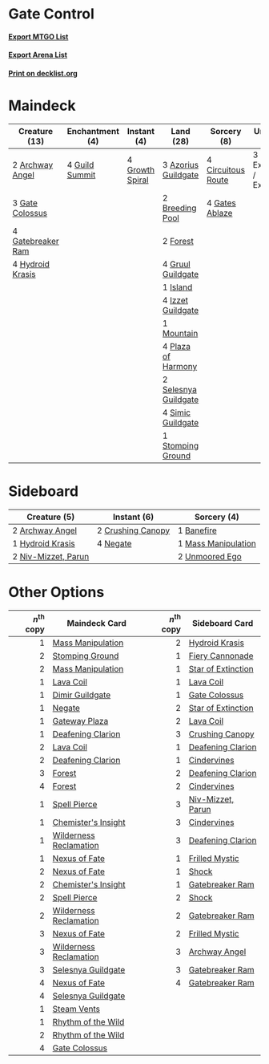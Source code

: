 # Gate Control

#### [Export MTGO List](../collection/Gate%20Control/Gate%20Control.txt)
#### [Export Arena List](../collection/Gate%20Control/Gate%20Control_arena.txt)
#### [Print on decklist.org](http://decklist.org/?deckmain=2%09Archway%20Angel%0A3%09Azorius%20Guildgate%0A2%09Breeding%20Pool%0A4%09Circuitous%20Route%0A3%09Expansion%20/%20Explosion%0A2%09Forest%0A3%09Gate%20Colossus%0A4%09Gatebreaker%20Ram%0A4%09Gates%20Ablaze%0A4%09Growth%20Spiral%0A4%09Gruul%20Guildgate%0A4%09Guild%20Summit%0A4%09Hydroid%20Krasis%0A1%09Island%0A4%09Izzet%20Guildgate%0A1%09Mountain%0A4%09Plaza%20of%20Harmony%0A2%09Selesnya%20Guildgate%0A4%09Simic%20Guildgate%0A1%09Stomping%20Ground&deckside=2%09Archway%20Angel%0A1%09Banefire%0A2%09Crushing%20Canopy%0A1%09Hydroid%20Krasis%0A1%09Mass%20Manipulation%0A4%09Negate%0A2%09Niv-Mizzet,%20Parun%0A2%09Unmoored%20Ego)
# Maindeck

|                                       Creature (13)                                        |                                     Enchantment (4)                                     |                                       Instant (4)                                        |                                           Land (28)                                           |                                         Sorcery (8)                                         |      Unknown (3)      |
|--------------------------------------------------------------------------------------------|-----------------------------------------------------------------------------------------|------------------------------------------------------------------------------------------|-----------------------------------------------------------------------------------------------|---------------------------------------------------------------------------------------------|-----------------------|
|2 [Archway Angel](http://gatherer.wizards.com/Pages/Card/Details.aspx?multiverseid=457147)  |4 [Guild Summit](http://gatherer.wizards.com/Pages/Card/Details.aspx?multiverseid=452791)|4 [Growth Spiral](http://gatherer.wizards.com/Pages/Card/Details.aspx?multiverseid=457322)|3 [Azorius Guildgate](http://gatherer.wizards.com/Pages/Card/Details.aspx?multiverseid=376256) |4 [Circuitous Route](http://gatherer.wizards.com/Pages/Card/Details.aspx?multiverseid=452875)|3 Expansion / Explosion|
|3 [Gate Colossus](http://gatherer.wizards.com/Pages/Card/Details.aspx?multiverseid=457376)  |                                                                                         |                                                                                          |2 [Breeding Pool](http://gatherer.wizards.com/Pages/Card/Details.aspx?multiverseid=97088)      |4 [Gates Ablaze](http://gatherer.wizards.com/Pages/Card/Details.aspx?multiverseid=457246)    |                       |
|4 [Gatebreaker Ram](http://gatherer.wizards.com/Pages/Card/Details.aspx?multiverseid=457270)|                                                                                         |                                                                                          |2 [Forest](http://gatherer.wizards.com/Pages/Card/Details.aspx?multiverseid=439860)            |                                                                                             |                       |
|4 [Hydroid Krasis](http://gatherer.wizards.com/Pages/Card/Details.aspx?multiverseid=457327) |                                                                                         |                                                                                          |4 [Gruul Guildgate](http://gatherer.wizards.com/Pages/Card/Details.aspx?multiverseid=376359)   |                                                                                             |                       |
|                                                                                            |                                                                                         |                                                                                          |1 [Island](http://gatherer.wizards.com/Pages/Card/Details.aspx?multiverseid=439857)            |                                                                                             |                       |
|                                                                                            |                                                                                         |                                                                                          |4 [Izzet Guildgate](http://gatherer.wizards.com/Pages/Card/Details.aspx?multiverseid=376378)   |                                                                                             |                       |
|                                                                                            |                                                                                         |                                                                                          |1 [Mountain](http://gatherer.wizards.com/Pages/Card/Details.aspx?multiverseid=439859)          |                                                                                             |                       |
|                                                                                            |                                                                                         |                                                                                          |4 [Plaza of Harmony](http://gatherer.wizards.com/Pages/Card/Details.aspx?multiverseid=457398)  |                                                                                             |                       |
|                                                                                            |                                                                                         |                                                                                          |2 [Selesnya Guildgate](http://gatherer.wizards.com/Pages/Card/Details.aspx?multiverseid=376490)|                                                                                             |                       |
|                                                                                            |                                                                                         |                                                                                          |4 [Simic Guildgate](http://gatherer.wizards.com/Pages/Card/Details.aspx?multiverseid=376500)   |                                                                                             |                       |
|                                                                                            |                                                                                         |                                                                                          |1 [Stomping Ground](http://gatherer.wizards.com/Pages/Card/Details.aspx?multiverseid=405110)   |                                                                                             |                       |


# Sideboard

|                                         Creature (5)                                         |                                        Instant (6)                                         |                                         Sorcery (4)                                          |
|----------------------------------------------------------------------------------------------|--------------------------------------------------------------------------------------------|----------------------------------------------------------------------------------------------|
|2 [Archway Angel](http://gatherer.wizards.com/Pages/Card/Details.aspx?multiverseid=457147)    |2 [Crushing Canopy](http://gatherer.wizards.com/Pages/Card/Details.aspx?multiverseid=452876)|1 [Banefire](http://gatherer.wizards.com/Pages/Card/Details.aspx?multiverseid=186613)         |
|1 [Hydroid Krasis](http://gatherer.wizards.com/Pages/Card/Details.aspx?multiverseid=457327)   |4 [Negate](http://gatherer.wizards.com/Pages/Card/Details.aspx?multiverseid=423707)         |1 [Mass Manipulation](http://gatherer.wizards.com/Pages/Card/Details.aspx?multiverseid=457186)|
|2 [Niv-Mizzet, Parun](http://gatherer.wizards.com/Pages/Card/Details.aspx?multiverseid=452942)|                                                                                            |2 [Unmoored Ego](http://gatherer.wizards.com/Pages/Card/Details.aspx?multiverseid=452962)     |


# Other Options

|*n*<sup>th</sup> copy|                                          Maindeck Card                                          |*n*<sup>th</sup> copy|                                       Sideboard Card                                        |
|--------------------:|-------------------------------------------------------------------------------------------------|--------------------:|---------------------------------------------------------------------------------------------|
|                    1|[Mass Manipulation](http://gatherer.wizards.com/Pages/Card/Details.aspx?multiverseid=457186)     |                    2|[Hydroid Krasis](http://gatherer.wizards.com/Pages/Card/Details.aspx?multiverseid=457327)    |
|                    2|[Stomping Ground](http://gatherer.wizards.com/Pages/Card/Details.aspx?multiverseid=405110)       |                    1|[Fiery Cannonade](http://gatherer.wizards.com/Pages/Card/Details.aspx?multiverseid=435297)   |
|                    2|[Mass Manipulation](http://gatherer.wizards.com/Pages/Card/Details.aspx?multiverseid=457186)     |                    1|[Star of Extinction](http://gatherer.wizards.com/Pages/Card/Details.aspx?multiverseid=435315)|
|                    1|[Lava Coil](http://gatherer.wizards.com/Pages/Card/Details.aspx?multiverseid=452858)             |                    1|[Lava Coil](http://gatherer.wizards.com/Pages/Card/Details.aspx?multiverseid=452858)         |
|                    1|[Dimir Guildgate](http://gatherer.wizards.com/Pages/Card/Details.aspx?multiverseid=376306)       |                    1|[Gate Colossus](http://gatherer.wizards.com/Pages/Card/Details.aspx?multiverseid=457376)     |
|                    1|[Negate](http://gatherer.wizards.com/Pages/Card/Details.aspx?multiverseid=423707)                |                    2|[Star of Extinction](http://gatherer.wizards.com/Pages/Card/Details.aspx?multiverseid=435315)|
|                    1|[Gateway Plaza](http://gatherer.wizards.com/Pages/Card/Details.aspx?multiverseid=452997)         |                    2|[Lava Coil](http://gatherer.wizards.com/Pages/Card/Details.aspx?multiverseid=452858)         |
|                    1|[Deafening Clarion](http://gatherer.wizards.com/Pages/Card/Details.aspx?multiverseid=452915)     |                    3|[Crushing Canopy](http://gatherer.wizards.com/Pages/Card/Details.aspx?multiverseid=452876)   |
|                    2|[Lava Coil](http://gatherer.wizards.com/Pages/Card/Details.aspx?multiverseid=452858)             |                    1|[Deafening Clarion](http://gatherer.wizards.com/Pages/Card/Details.aspx?multiverseid=452915) |
|                    2|[Deafening Clarion](http://gatherer.wizards.com/Pages/Card/Details.aspx?multiverseid=452915)     |                    1|[Cindervines](http://gatherer.wizards.com/Pages/Card/Details.aspx?multiverseid=457305)       |
|                    3|[Forest](http://gatherer.wizards.com/Pages/Card/Details.aspx?multiverseid=439860)                |                    2|[Deafening Clarion](http://gatherer.wizards.com/Pages/Card/Details.aspx?multiverseid=452915) |
|                    4|[Forest](http://gatherer.wizards.com/Pages/Card/Details.aspx?multiverseid=439860)                |                    2|[Cindervines](http://gatherer.wizards.com/Pages/Card/Details.aspx?multiverseid=457305)       |
|                    1|[Spell Pierce](http://gatherer.wizards.com/Pages/Card/Details.aspx?multiverseid=425876)          |                    3|[Niv-Mizzet, Parun](http://gatherer.wizards.com/Pages/Card/Details.aspx?multiverseid=452942) |
|                    1|[Chemister's Insight](http://gatherer.wizards.com/Pages/Card/Details.aspx?multiverseid=452782)   |                    3|[Cindervines](http://gatherer.wizards.com/Pages/Card/Details.aspx?multiverseid=457305)       |
|                    1|[Wilderness Reclamation](http://gatherer.wizards.com/Pages/Card/Details.aspx?multiverseid=457293)|                    3|[Deafening Clarion](http://gatherer.wizards.com/Pages/Card/Details.aspx?multiverseid=452915) |
|                    1|[Nexus of Fate](http://gatherer.wizards.com/Pages/Card/Details.aspx?multiverseid=450253)         |                    1|[Frilled Mystic](http://gatherer.wizards.com/Pages/Card/Details.aspx?multiverseid=457318)    |
|                    2|[Nexus of Fate](http://gatherer.wizards.com/Pages/Card/Details.aspx?multiverseid=450253)         |                    1|[Shock](http://gatherer.wizards.com/Pages/Card/Details.aspx?multiverseid=129732)             |
|                    2|[Chemister's Insight](http://gatherer.wizards.com/Pages/Card/Details.aspx?multiverseid=452782)   |                    1|[Gatebreaker Ram](http://gatherer.wizards.com/Pages/Card/Details.aspx?multiverseid=457270)   |
|                    2|[Spell Pierce](http://gatherer.wizards.com/Pages/Card/Details.aspx?multiverseid=425876)          |                    2|[Shock](http://gatherer.wizards.com/Pages/Card/Details.aspx?multiverseid=129732)             |
|                    2|[Wilderness Reclamation](http://gatherer.wizards.com/Pages/Card/Details.aspx?multiverseid=457293)|                    2|[Gatebreaker Ram](http://gatherer.wizards.com/Pages/Card/Details.aspx?multiverseid=457270)   |
|                    3|[Nexus of Fate](http://gatherer.wizards.com/Pages/Card/Details.aspx?multiverseid=450253)         |                    2|[Frilled Mystic](http://gatherer.wizards.com/Pages/Card/Details.aspx?multiverseid=457318)    |
|                    3|[Wilderness Reclamation](http://gatherer.wizards.com/Pages/Card/Details.aspx?multiverseid=457293)|                    3|[Archway Angel](http://gatherer.wizards.com/Pages/Card/Details.aspx?multiverseid=457147)     |
|                    3|[Selesnya Guildgate](http://gatherer.wizards.com/Pages/Card/Details.aspx?multiverseid=376490)    |                    3|[Gatebreaker Ram](http://gatherer.wizards.com/Pages/Card/Details.aspx?multiverseid=457270)   |
|                    4|[Nexus of Fate](http://gatherer.wizards.com/Pages/Card/Details.aspx?multiverseid=450253)         |                    4|[Gatebreaker Ram](http://gatherer.wizards.com/Pages/Card/Details.aspx?multiverseid=457270)   |
|                    4|[Selesnya Guildgate](http://gatherer.wizards.com/Pages/Card/Details.aspx?multiverseid=376490)    |                     |                                                                                             |
|                    1|[Steam Vents](http://gatherer.wizards.com/Pages/Card/Details.aspx?multiverseid=405109)           |                     |                                                                                             |
|                    1|[Rhythm of the Wild](http://gatherer.wizards.com/Pages/Card/Details.aspx?multiverseid=457345)    |                     |                                                                                             |
|                    2|[Rhythm of the Wild](http://gatherer.wizards.com/Pages/Card/Details.aspx?multiverseid=457345)    |                     |                                                                                             |
|                    4|[Gate Colossus](http://gatherer.wizards.com/Pages/Card/Details.aspx?multiverseid=457376)         |                     |                                                                                             |


